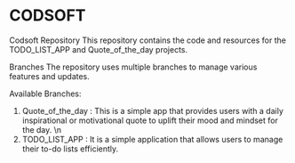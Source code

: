 # CODSOFT
Codsoft Repository
This repository contains the code and resources for the TODO_LIST_APP and Quote_of_the_day projects.

Branches
The repository uses multiple branches to manage various features and updates.

Available Branches:
1. Quote_of_the_day : This is a simple app that provides users with a daily inspirational or motivational quote to uplift their mood and mindset for the day. \n
2. TODO_LIST_APP : It is a simple application that allows users to manage their to-do lists efficiently.
